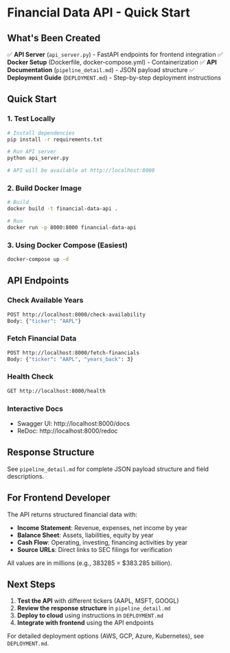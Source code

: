 # Financial Data API - Quick Start

## What's Been Created

✅ **API Server** (`api_server.py`) - FastAPI endpoints for frontend integration
✅ **Docker Setup** (Dockerfile, docker-compose.yml) - Containerization
✅ **API Documentation** (`pipeline_detail.md`) - JSON payload structure
✅ **Deployment Guide** (`DEPLOYMENT.md`) - Step-by-step deployment instructions

## Quick Start

### 1. Test Locally
```bash
# Install dependencies
pip install -r requirements.txt

# Run API server
python api_server.py

# API will be available at http://localhost:8000
```

### 2. Build Docker Image
```bash
# Build
docker build -t financial-data-api .

# Run
docker run -p 8000:8000 financial-data-api
```

### 3. Using Docker Compose (Easiest)
```bash
docker-compose up -d
```

## API Endpoints

### Check Available Years
```bash
POST http://localhost:8000/check-availability
Body: {"ticker": "AAPL"}
```

### Fetch Financial Data
```bash
POST http://localhost:8000/fetch-financials
Body: {"ticker": "AAPL", "years_back": 3}
```

### Health Check
```bash
GET http://localhost:8000/health
```

### Interactive Docs
- Swagger UI: http://localhost:8000/docs
- ReDoc: http://localhost:8000/redoc

## Response Structure

See `pipeline_detail.md` for complete JSON payload structure and field descriptions.

## For Frontend Developer

The API returns structured financial data with:
- **Income Statement**: Revenue, expenses, net income by year
- **Balance Sheet**: Assets, liabilities, equity by year  
- **Cash Flow**: Operating, investing, financing activities by year
- **Source URLs**: Direct links to SEC filings for verification

All values are in millions (e.g., 383285 = $383.285 billion).

## Next Steps

1. **Test the API** with different tickers (AAPL, MSFT, GOOGL)
2. **Review the response structure** in `pipeline_detail.md`
3. **Deploy to cloud** using instructions in `DEPLOYMENT.md`
4. **Integrate with frontend** using the API endpoints

For detailed deployment options (AWS, GCP, Azure, Kubernetes), see `DEPLOYMENT.md`.

